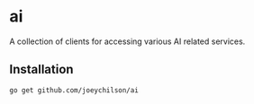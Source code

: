 # ai

A collection of clients for accessing various AI related services.

## Installation

```bash
go get github.com/joeychilson/ai
```
